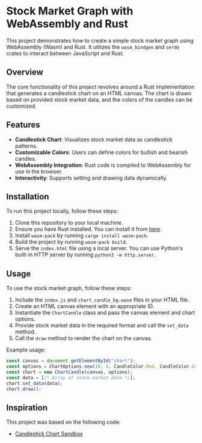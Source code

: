 # Stock Market Graph with WebAssembly and Rust

This project demonstrates how to create a simple stock market graph using WebAssembly (Wasm) and Rust. It utilizes the `wasm_bindgen` and `serde` crates to interact between JavaScript and Rust.

## Overview

The core functionality of this project revolves around a Rust implementation that generates a candlestick chart on an HTML canvas. The chart is drawn based on provided stock market data, and the colors of the candles can be customized.

## Features

- **Candlestick Chart**: Visualizes stock market data as candlestick patterns.
- **Customizable Colors**: Users can define colors for bullish and bearish candles.
- **WebAssembly Integration**: Rust code is compiled to WebAssembly for use in the browser.
- **Interactivity**: Supports setting and drawing data dynamically.

## Installation

To run this project locally, follow these steps:

1. Clone this repository to your local machine.
2. Ensure you have Rust installed. You can install it from [here](https://www.rust-lang.org/tools/install).
3. Install `wasm-pack` by running `cargo install wasm-pack`.
4. Build the project by running `wasm-pack build`.
5. Serve the `index.html` file using a local server. You can use Python's built-in HTTP server by running `python3 -m http.server`.

## Usage

To use the stock market graph, follow these steps:

1. Include the `index.js` and `chart_candle_bg.wasm` files in your HTML file.
2. Create an HTML canvas element with an appropriate ID.
3. Instantiate the `ChartCandle` class and pass the canvas element and chart options.
4. Provide stock market data in the required format and call the `set_data` method.
5. Call the `draw` method to render the chart on the canvas.

Example usage:

```javascript
const canvas = document.getElementById("chart");
const options = ChartOptions.new(10, 5, CandleColor.Red, CandleColor.Green);
const chart = new ChartCandle(canvas, options);
const data = [/* Array of stock market data */];
chart.set_data(data);
chart.draw();
```

## Inspiration

This project was based on the following code:

- [Candlestick Chart Sandbox](https://codesandbox.io/p/sandbox/j795rj77l5?file=%2Fsrc%2Findex.js)